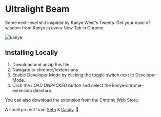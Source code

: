 # Ultralight Beam
Some next-level shit inspired by Kanye West's Tweets. Get your dose of wisdom from Kanye in every New Tab in Chrome.

![kanye](https://media.giphy.com/media/3pDwzu7sYmF4k/giphy.gif)

## Installing Locally

1. Download and unzip this file.
2. Navigate to chrome://extensions.
3. Enable Developer Mode by clicking the toggle switch next to Developer Mode.
4. Click the *LOAD UNPACKED* button and select the kanye-chrome-extension directory.

You can also download the extension from the [Chrome Web Store](https://chrome.google.com/webstore/detail/wisdom-from-kanye/dbahdcnbbleloehclkcdmkgfioglbkmc).

A small project from [Seth](https://twitter.com/sethcottle) & [Casey](https://twitter.com/caseycavanagh). 👋
